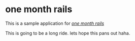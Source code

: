 # one month rails

This is a sample application for [*one month rails*](http://onemonthrails.com)

This is going to be a long ride. lets hope this pans out haha.